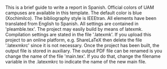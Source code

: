 This is a brief guide to write a report in Spanish. Official colors of UAM campuses are available in this template. The default color is blue (Xochimilco). The bibliography style is IEEEtran. All elements have been translated from English to Spanish. All settings are contained in 'pleamble.tex'. The project may easily build by means of latexmk. Compilation settings are stated in the file '.latexmk'. If you upload this project to an online platform, e.g. ShareLaTeX then delete the file '.latexmkrc' since it is not necessary. Once the project has been built, the output file is stored in auxiliary. The output PDF file can be renamed is you change the name of the file 'main.tex'. If you do that, change the filename variable in the .latexmkrc to indicate the name of the new main file.
